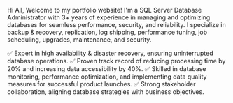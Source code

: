 Hi All,
Welcome to my portfolio website! 
I'm a SQL Server Database Administrator with 3+ years of experience in managing and optimizing databases for seamless performance, security, and reliability. I specialize in backup & recovery, replication, log shipping, performance tuning, job scheduling, upgrades, maintenance, and security.

✅ Expert in high availability & disaster recovery, ensuring uninterrupted database operations.
✅ Proven track record of reducing processing time by 20% and increasing data accessibility by 40%.
✅ Skilled in database monitoring, performance optimization, and implementing data quality measures for successful product launches.
✅ Strong stakeholder collaboration, aligning database strategies with business objectives.
